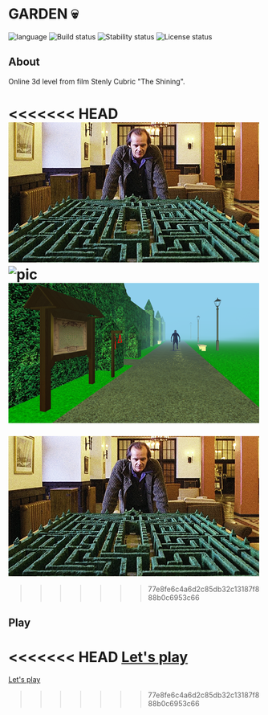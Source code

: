 # GARDEN :skull: # 

![language](https://img.shields.io/badge/code-es6-green.svg) 
![Build status](https://img.shields.io/badge/build-passing-green.svg) 
![Stability status](https://img.shields.io/badge/stability-stable-green.svg) 
![License status](https://img.shields.io/badge/license-Beerware-green.svg) 


About
------------   
Online 3d level from film Stenly Cubric "The Shining".  
  
  
<<<<<<< HEAD
![pic](https://github.com/fire888/garden/blob/master/src/assets/start-img.png)
![pic](https://github.com/fire888/garden/blob/master/src/assets/start-img1.png)
![pic](https://github.com/fire888/garden/blob/master/src/assets/start-img2.png)
=======
![pic](https://github.com/fire888/garden/blob/master/src/assets/start-img.png)  
>>>>>>> 77e8fe6c4a6d2c85db32c13187f888b0c6953c66


Play
------------ 
<<<<<<< HEAD
[Let's play](http://js.otrisovano.ru/garden)
=======
[Let's play](http://js.otrisovano.ru/garden)
>>>>>>> 77e8fe6c4a6d2c85db32c13187f888b0c6953c66
